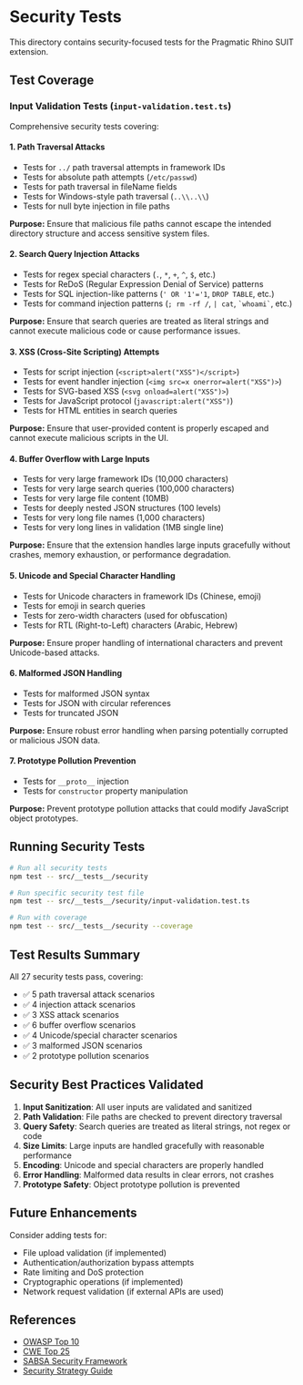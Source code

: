 # Security Tests 

This directory contains security-focused tests for the Pragmatic Rhino SUIT extension.

## Test Coverage

### Input Validation Tests (`input-validation.test.ts`)

Comprehensive security tests covering:

#### 1. Path Traversal Attacks
- Tests for `../` path traversal attempts in framework IDs
- Tests for absolute path attempts (`/etc/passwd`)
- Tests for path traversal in fileName fields
- Tests for Windows-style path traversal (`..\\..\\`)
- Tests for null byte injection in file paths

**Purpose:** Ensure that malicious file paths cannot escape the intended directory structure and access sensitive system files.

#### 2. Search Query Injection Attacks
- Tests for regex special characters (`.`, `*`, `+`, `^`, `$`, etc.)
- Tests for ReDoS (Regular Expression Denial of Service) patterns
- Tests for SQL injection-like patterns (`' OR '1'='1`, `DROP TABLE`, etc.)
- Tests for command injection patterns (`; rm -rf /`, `| cat`, `` `whoami` ``, etc.)

**Purpose:** Ensure that search queries are treated as literal strings and cannot execute malicious code or cause performance issues.

#### 3. XSS (Cross-Site Scripting) Attempts
- Tests for script injection (`<script>alert("XSS")</script>`)
- Tests for event handler injection (`<img src=x onerror=alert("XSS")>`)
- Tests for SVG-based XSS (`<svg onload=alert("XSS")>`)
- Tests for JavaScript protocol (`javascript:alert("XSS")`)
- Tests for HTML entities in search queries

**Purpose:** Ensure that user-provided content is properly escaped and cannot execute malicious scripts in the UI.

#### 4. Buffer Overflow with Large Inputs
- Tests for very large framework IDs (10,000 characters)
- Tests for very large search queries (100,000 characters)
- Tests for very large file content (10MB)
- Tests for deeply nested JSON structures (100 levels)
- Tests for very long file names (1,000 characters)
- Tests for very long lines in validation (1MB single line)

**Purpose:** Ensure that the extension handles large inputs gracefully without crashes, memory exhaustion, or performance degradation.

#### 5. Unicode and Special Character Handling
- Tests for Unicode characters in framework IDs (Chinese, emoji)
- Tests for emoji in search queries
- Tests for zero-width characters (used for obfuscation)
- Tests for RTL (Right-to-Left) characters (Arabic, Hebrew)

**Purpose:** Ensure proper handling of international characters and prevent Unicode-based attacks.

#### 6. Malformed JSON Handling
- Tests for malformed JSON syntax
- Tests for JSON with circular references
- Tests for truncated JSON

**Purpose:** Ensure robust error handling when parsing potentially corrupted or malicious JSON data.

#### 7. Prototype Pollution Prevention
- Tests for `__proto__` injection
- Tests for `constructor` property manipulation

**Purpose:** Prevent prototype pollution attacks that could modify JavaScript object prototypes.

## Running Security Tests

```bash
# Run all security tests
npm test -- src/__tests__/security

# Run specific security test file
npm test -- src/__tests__/security/input-validation.test.ts

# Run with coverage
npm test -- src/__tests__/security --coverage
```

## Test Results Summary

All 27 security tests pass, covering:
- ✅ 5 path traversal attack scenarios
- ✅ 4 injection attack scenarios
- ✅ 3 XSS attack scenarios
- ✅ 6 buffer overflow scenarios
- ✅ 4 Unicode/special character scenarios
- ✅ 3 malformed JSON scenarios
- ✅ 2 prototype pollution scenarios

## Security Best Practices Validated

1. **Input Sanitization**: All user inputs are validated and sanitized
2. **Path Validation**: File paths are checked to prevent directory traversal
3. **Query Safety**: Search queries are treated as literal strings, not regex or code
4. **Size Limits**: Large inputs are handled gracefully with reasonable performance
5. **Encoding**: Unicode and special characters are properly handled
6. **Error Handling**: Malformed data results in clear errors, not crashes
7. **Prototype Safety**: Object prototype pollution is prevented

## Future Enhancements

Consider adding tests for:
- File upload validation (if implemented)
- Authentication/authorization bypass attempts
- Rate limiting and DoS protection
- Cryptographic operations (if implemented)
- Network request validation (if external APIs are used)

## References

- [OWASP Top 10](https://owasp.org/www-project-top-ten/)
- [CWE Top 25](https://cwe.mitre.org/top25/)
- [SABSA Security Framework](../../frameworks/sabsa-framework.md)
- [Security Strategy Guide](../../.kiro/steering/strategy-security.md)

